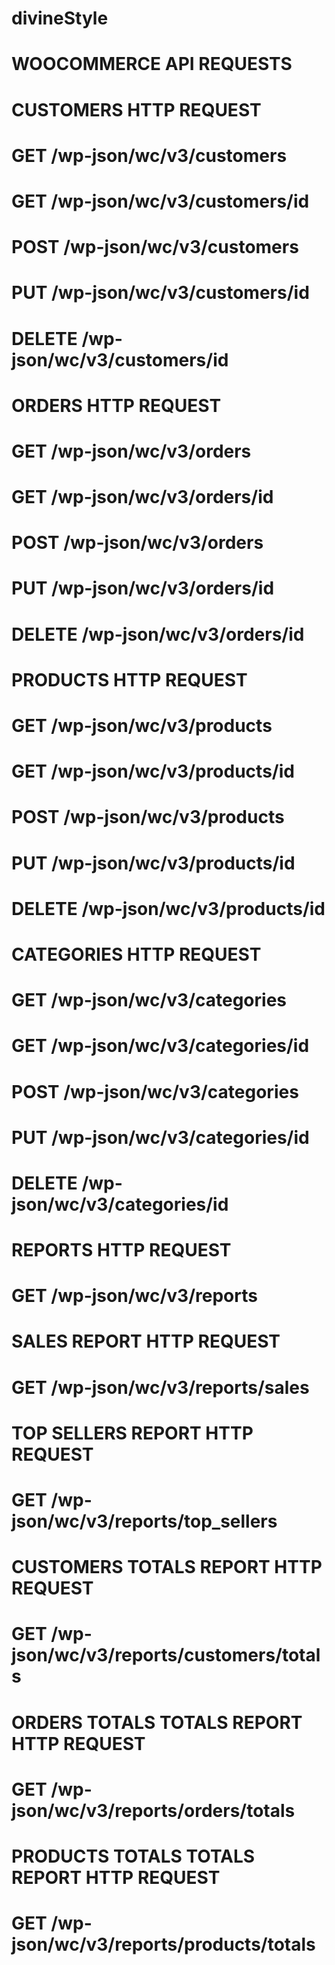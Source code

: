 # divineStyle

# WOOCOMMERCE API REQUESTS

# CUSTOMERS HTTP REQUEST
# GET /wp-json/wc/v3/customers
# GET /wp-json/wc/v3/customers/id
# POST /wp-json/wc/v3/customers
# PUT /wp-json/wc/v3/customers/id
# DELETE /wp-json/wc/v3/customers/id

# ORDERS HTTP REQUEST
# GET /wp-json/wc/v3/orders
# GET /wp-json/wc/v3/orders/id
# POST /wp-json/wc/v3/orders
# PUT /wp-json/wc/v3/orders/id
# DELETE /wp-json/wc/v3/orders/id

# PRODUCTS HTTP REQUEST
# GET /wp-json/wc/v3/products
# GET /wp-json/wc/v3/products/id
# POST /wp-json/wc/v3/products
# PUT /wp-json/wc/v3/products/id
# DELETE /wp-json/wc/v3/products/id

# CATEGORIES HTTP REQUEST
# GET /wp-json/wc/v3/categories
# GET /wp-json/wc/v3/categories/id
# POST /wp-json/wc/v3/categories
# PUT /wp-json/wc/v3/categories/id
# DELETE /wp-json/wc/v3/categories/id


# REPORTS HTTP REQUEST
# GET /wp-json/wc/v3/reports

# SALES REPORT HTTP REQUEST
# GET /wp-json/wc/v3/reports/sales

# TOP SELLERS REPORT HTTP REQUEST
# GET /wp-json/wc/v3/reports/top_sellers

# CUSTOMERS TOTALS REPORT HTTP REQUEST
# GET /wp-json/wc/v3/reports/customers/totals

# ORDERS TOTALS TOTALS REPORT HTTP REQUEST
# GET /wp-json/wc/v3/reports/orders/totals

# PRODUCTS TOTALS TOTALS REPORT HTTP REQUEST
# GET /wp-json/wc/v3/reports/products/totals